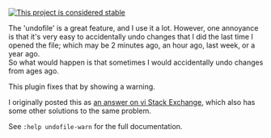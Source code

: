 [![This project is considered stable](https://img.shields.io/badge/Status-stable-green.svg)](https://arp242.net/status/stable)

The 'undofile' is a great feature, and I use it a lot. However, one annoyance
is that it's very easy to accidentally undo changes that I did the last time I
opened the file; which may be 2 minutes ago, an hour ago, last week, or a
year ago.  
So what would happen is that sometimes I would accidentally undo changes from
ages ago.

This plugin fixes that by showing a warning.

I originally posted this as [an answer on vi Stack Exchange](http://vi.stackexchange.com/q/2115/51),
which also has some other solutions to the same problem.

See `:help undofile-warn` for the full documentation.
